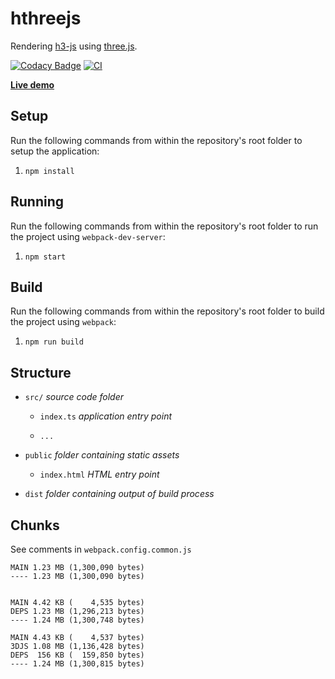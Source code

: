 # hthreejs

Rendering [h3-js](https://github.com/uber/h3-js) using [three.js](https://github.com/mrdoob/three.js).

[![Codacy Badge](https://app.codacy.com/project/badge/Grade/60d1311220694a2ea64874bd4631e1f5)](https://www.codacy.com/gh/nelson-mig-l/hthreejs/dashboard?utm_source=github.com&utm_medium=referral&utm_content=nelson-mig-l/hthreejs&utm_campaign=Badge_Grade)
[![CI](https://github.com/nelson-mig-l/hthreejs/actions/workflows/build.yml/badge.svg)](https://github.com/nelson-mig-l/hthreejs/actions/workflows/build.yml)

[**Live demo**](https://nelson-mig-l.github.io/hthreejs/)

## Setup

Run the following commands from within the repository's root folder to setup the application:

1. `npm install`

## Running

Run the following commands from within the repository's root folder to run the project using `webpack-dev-server`:

1. `npm start`

## Build

Run the following commands from within the repository's root folder to build the project using `webpack`:

1. `npm run build`

## Structure

- `src/` _source code folder_

  - `index.ts` _application entry point_

  - `...`

- `public` _folder containing static assets_

  - `index.html` _HTML entry point_

- `dist` _folder containing output of build process_

## Chunks

See comments in `webpack.config.common.js`

```
MAIN 1.23 MB (1,300,090 bytes)
---- 1.23 MB (1,300,090 bytes)


MAIN 4.42 KB (    4,535 bytes)
DEPS 1.23 MB (1,296,213 bytes)
---- 1.24 MB (1,300,748 bytes)

MAIN 4.43 KB (    4,537 bytes)
3DJS 1.08 MB (1,136,428 bytes)
DEPS  156 KB (  159,850 bytes)
---- 1.24 MB (1,300,815 bytes)
```
